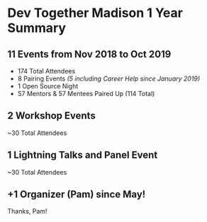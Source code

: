 # Dev Together Madison 1 Year Summary

## 11 Events from Nov 2018 to Oct 2019
* 174 Total Attendees
* 8 Pairing Events _(5 including Career Help since January 2019)_
* 1 Open Source Night
* 57 Mentors & 57 Mentees Paired Up (114 Total)

## 2 Workshop Events
~30 Total Attendees

## 1 Lightning Talks and Panel Event
~30 Total Attendees

## +1 Organizer (Pam) since May!
Thanks, Pam!